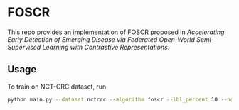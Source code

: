 # FOSCR
This repo provides an implementation of FOSCR proposed in *Accelerating Early Detection of Emerging Disease via Federated Open-World Semi-Supervised Learning with Contrastive Representations*.
## Usage
To train on NCT-CRC dataset, run

```bash
python main.py --dataset nctcrc --algorithm foscr --lbl_percent 10 --novel_percent 4 --batchsize 512 --E 4 --lr 0.1 --arch RN18_simclr_CIFAR --w-supce 0.2 --w-supcon 0.2 --w-semicon 1 --proto_align True --w-proto 2 --seen_device 1
```
